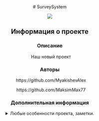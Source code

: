 <div align="center">
# SurveySystem
<p align="center">
<!--Бейджи предоставляющие информацию об основных технологиях проекта: 
язык программирования, версия .NET (для C#), версия проекта в текущей ветке)-->
<!--Например: C#, .NET 6.0, WPF, version 0.0-->
<!--В номере версии указывается только мажорный и минорный номера версии-->
   <a href="https://learn.microsoft.com/ru-ru/dotnet/csharp/">
   <img src="https://img.shields.io/badge/C%23-.NET Standart 2.1-blue"/></a>
</p>

## Информация о проекте
<!--Глобальный раздел с информацией о проекте-->

### Описание
<p>
&nbsp; Наш новый проект
</p>

### Авторы
<p>&nbsp; https://github.com/MyakishevAlex</p>
<p>&nbsp; https://github.com/MaksimMax77</p>

### Дополнительная информация
<!--Здесь хранится вся дополнительная информация: 
особенности архитектуры, паттерны проектирования, 
обоснования нестандартных решений и всё, 
что по мнению разработчика является важной информацией-->
<details><summary>Любые особенности проекта, заметки.</summary>
<!--Ниже приведены примеры разметки для удобного предоставлени информации-->

<div align="center">
  

  </div>
